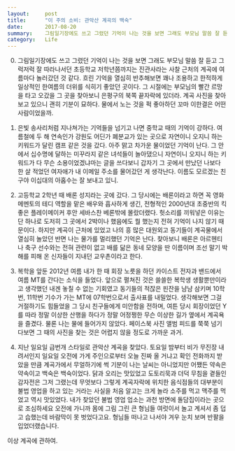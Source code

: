```yaml
---
layout:     post
title:      "이 주의 소비: 관악산 계곡의 백숙"
date:       2017-08-20
summary:    그림일기장에도 쓰고 그렸던 기억이 나는 것을 보면 그래도 부모님 말씀 잘 듣고 그럭저럭 잘 따라나서던 초등학교 저학년쯤까지는 진관사라는 사찰 근처의 계곡에 여름마다 놀러갔던 것 같다. 흐린 기억을 열심히 반추해보면 꽤나 조용하고 한적하게 일상적인 한여름의 더위를 식히기 좋았던 곳이다. 그 시절에는 부모님의 빨간 르망을 타고 오갔을 그 곳을 찾아보니 은평구의 북쪽 끝자락에 있더라. 계곡 사진을 찾아보고 있으니 괜히 기분이 묘하다. 물에서 노는 것을 퍽 좋아하던 꼬마 이한결은 어떤 사람이었을까.
category:   Life
---
```


0. 그림일기장에도 쓰고 그렸던 기억이 나는 것을 보면 그래도 부모님 말씀 잘 듣고 그럭저럭 잘 따라나서던 초등학교 저학년쯤까지는 진관사라는 사찰 근처의 계곡에 여름마다 놀러갔던 것 같다. 흐린 기억을 열심히 반추해보면 꽤나 조용하고 한적하게 일상적인 한여름의 더위를 식히기 좋았던 곳이다. 그 시절에는 부모님의 빨간 르망을 타고 오갔을 그 곳을 찾아보니 은평구의 북쪽 끝자락에 있더라. 계곡 사진을 찾아보고 있으니 괜히 기분이 묘하다. 물에서 노는 것을 퍽 좋아하던 꼬마 이한결은 어떤 사람이었을까.

1. 은빛 송사리처럼 지나쳐가는 기억들을 넘기고 나면 중학교 때의 기억이 강하다. 여름철에 두 해 연속인가 강원도 어딘가 폐분교가 있는 곳으로 자연이니 오지니 하는 키워드가 달린 캠프 같은 것을 갔다. 아주 맑고 차가운 물이었던 기억이 난다. 그 안에서 십수명에 달하는 미꾸라지 같은 녀석들이 놀아댔으니 자연이니 오지니 하는 키워드가 다 무슨 소용이었겠냐마는 글을 쓰다보니 갑자기 그 곳에서 만났던 나보다 한 살 적었던 여자애가 내 이메일 주소를 물어갔던 게 생각난다. 이름도 모르겠는 친구야 이십대의 아홉수는 잘 보내고 있니.

2. 고등학교 2학년 때 배론 성지라는 곳에 갔다. 그 당시에는 배론이라고 하면 꼭 영화 메멘토의 테디 역할을 맡은 배우와 흡사하게 생긴, 전형적인 2000년대 초중반의 킥 좋은 플레이메이커 후안 세바스찬 베론밖에 몰랐더랬다. 헛소리를 끼워넣은 이유는 단 하나로 도저히 그 곳에서 2박이나 했음에도 뭘 했는지 전혀 기억이 나지 않기 때문이다. 하지만 계곡이 근처에 있었고 나의 흥 많은 대원외고 동기들이 계곡물에서 열심히 놀았던 반면 나는 물가를 멀리했던 기억은 난다. 찾아보니 배론은 아르헨티나 축구 선수와는 전혀 관련이 없고 배를 닮은 동네 모양을 딴 이름이며 조선 말기 박해를 피해 온 신자들이 지내던 교우촌이라고 한다.

3. 복학을 앞둔 2012년 여름 내가 한 때 회장 노릇을 하던 카이스트 전자과 밴드에서 여름 MT를 간다는 소식을 들었다. 앞으로 펼쳐진 것은 쓸쓸한 복학생 생활뿐만이라고 생각했던 내겐 놓칠 수 없는 기회였고 동기들의 적잖은 핀잔을 냠냠 삼키며 10학번, 11학번 기수가 가는 MT에 07학번으로서 출사표를 내밀었다. 생각해보면 그걸 거절하기도 힘들었을 그 당시 친구들에게 미안함을 전하며, 여튼 당시 회장이었던 Y를 따라 정말 이상한 산행을 하다가 정말 어정쩡한 무슨 이상한 길가 옆에서 계곡욕을 즐겼다. 물론 나는 물에 들어가지 않았다. 페이스북 사진 앨범 피드를 쭉쭉 넘기다보면 그 때의 사진을 찾는 것은 어렵지 않을 정도로 가까운 과거.

4. 지난 일요일 급번개 스타일로 관악산 계곡을 찾았다. 토요일 밤부터 비가 무진장 내려서인지 일요일 오전에 가게 주인으로부터 오늘 진짜 올 거냐고 확인 전화까지 받았을 만큼 계곡가에서 무얼하기에 썩 기분이 나는 날씨는 아니었지만 어쨌든 약속은 약속이고 백숙은 백숙이었다. 닭과 오리는 맛있었고 도토리묵과 더덕 무침을 곁들인 감자전은 그저 그랬는데 무엇보다 그렇게 계곡자락에 위치한 음식점들의 대부분이 불법 영업을 하고 있는 거라는 사실을 처음 알고는 크게 놀라 소주를 먹고 맥주를 먹었고 역시 맛있었다. 내가 찾았던 불법 영업 업소는 과천 방면에 돌담집이라는 곳으로 조심하세요 오전에 가니까 몸에 그림 그린 큰 형님들 여럿이서 놀고 계셔서 좀 덥고 습했는데 바람막이 못 벗었다고요. 형님들 떠나고 나서야 겨우 눈치 보며 반팔을 입었더랬습니다.

이상 계곡에 관하여.
